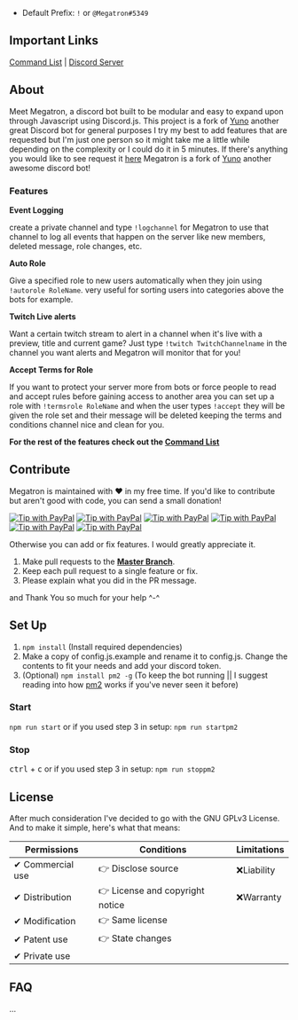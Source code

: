 
 * Default Prefix: `!` or `@Megatron#5349`

## Important Links

[Command List](https://bot.feared.xyz) | [Discord Server](https://discord.gg/vxN9MWh)

## About
Meet Megatron, a discord bot built to be modular and easy to expand upon through Javascript using Discord.js. This project is a fork of [Yuno](https://github.com/zfbx/Yuno) another great Discord bot for general purposes I try my best to add features that are requested but I'm just one person so it might take me a little while depending on the complexity or I could do it in 5 minutes. If there's anything you would like to see request it [here](https://github.com/Tohur-Xbl/Megatron/issues/new)
Megatron is a fork of [Yuno](https://github.com/zfbx/Yuno) another awesome discord bot!

### Features
**Event Logging**

create a private channel and type `!logchannel` for Megatron to use that channel to log all events that happen on the server like new members, deleted message, role changes, etc.

**Auto Role**

Give a specified role to new users automatically when they join using `!autorole RoleName`. very useful for sorting users into categories above the bots for example.

**Twitch Live alerts**

Want a certain twitch stream to alert in a channel when it's live with a preview, title and current game? Just type `!twitch TwitchChannelname` in the channel you want alerts and Megatron will monitor that for you!

**Accept Terms for Role**

If you want to protect your server more from bots or force people to read and accept rules before gaining access to another area you can set up a role with `!termsrole RoleName` and when the user types `!accept` they will be given the role set and their message will be deleted keeping the terms and conditions channel nice and clean for you.

**For the rest of the features check out the [Command List](https://bot.feared.xyz)**



## Contribute

Megatron is maintained with ♥️ in my free time. If you'd like to contribute but aren't good with code, you can send a small donation!

[![Tip with PayPal](https://img.shields.io/badge/PayPal-Buy_me...-lightgrey.svg)](https://www.paypal.me/tohur)
[![Tip with PayPal](https://img.shields.io/badge/soda-%245-green.svg)](https://www.paypal.me/tohur/5)
[![Tip with PayPal](https://img.shields.io/badge/snacks-%2410-yellow.svg)](https://www.paypal.me/tohur/10)
[![Tip with PayPal](https://img.shields.io/badge/lunch-%2420-orange.svg)](https://www.paypal.me/tohur/20)
[![Tip with PayPal](https://img.shields.io/badge/dinner-%2450-red.svg)](https://www.paypal.me/tohur/50)
[![Tip with PayPal](https://img.shields.io/badge/custom_amount-...-lightgrey.svg)](https://www.paypal.me/tohur)

Otherwise you can add or fix features. I would greatly appreciate it.
1. Make pull requests to the [**Master Branch**](https://github.com/Tohur-Xbl/Megatron/tree/master).
2. Keep each pull request to a single feature or fix.
3. Please explain what you did in the PR message.

and Thank You so much for your help ^-^

## Set Up
1. `npm install` (Install required dependencies)
2. Make a copy of config.js.example and rename it to config.js. Change the contents to fit your needs and add your discord token.
3. (Optional) `npm install pm2 -g` (To keep the bot running || I suggest reading into how [pm2](http://pm2.keymetrics.io/) works if you've never seen it before)

### Start
`npm run start`
or if you used step 3 in setup: `npm run startpm2`

### Stop
<kbd>ctrl</kbd> + <kbd>c</kbd> 
or if you used step 3 in setup: `npm run stoppm2`


## License
After much consideration I've decided to go with the GNU GPLv3 License. And to make it simple, here's what that means:

| **Permissions**   | **Conditions**                  | **Limitations** |
|-------------------|---------------------------------|-----------------|
|✔ Commercial use  |👉 Disclose source              |❌Liability       |
|✔ Distribution    |👉 License and copyright notice |❌Warranty        |
|✔ Modification    |👉 Same license                 |                   |
|✔ Patent use      |👉 State changes                |                   |
|✔ Private use     |                                 |                  |


## FAQ
...


